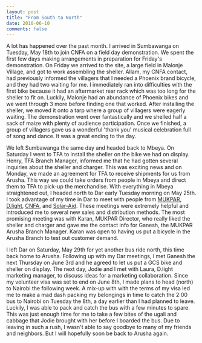 ```yaml
---
layout: post
title: "From South to North"
date: 2010-06-10
comments: false
---
```


A lot has happened over the past month. I arrived in Sumbawanga on Tuesday, May 18th to join CNFA on a field day demonstration. We spent the first few days making arrangements in preparation for Friday's demonstration. On Friday we arrived to the site, a large field in Malonje Village, and got to work assembling the sheller. <!-- more --> Allam, my CNFA contact, had previously informed the villagers that I needed a Phoenix brand bicycle, and they had two waiting for me. I immediately ran into difficulties with the first bike because it had an aftermarket rear rack which was too long for the sheller to fit on. Luckily, Malonje had an abundance of Phoenix bikes and we went through 3 more before finding one that worked. After installing the sheller, we moved it onto a tarp where a group of villagers were eagerly waiting. The demonstration went over fantastically and we shelled half a sack of maize with plenty of audience participation. Once we finished, a group of villagers gave us a wonderful 'thank you' musical celebration full of song and dance. It was a great ending to the day.

We left Sumbawanga the same day and headed back to Mbeya. On Saturday I went to TFA to install the sheller on the bike we had on display. Henry, TFA Branch Manager, informed me that he had gotten several inquiries about the sheller and charger. This was exciting news and on Monday, we made an agreement for TFA to receive shipments for us from Arusha. This way we could take orders from people in Mbeya and direct them to TFA to pick-up the merchandise. With everything in Mbeya straightened out, I headed north to Dar early Tuesday morning on May 25th. I took advantage of my time in Dar to meet with people from [MUKPAR](http://www.mukpar.com/), [D.light](http://www.dlightdesign.com/), [CNFA](http://www.cnfa.org/), and [Solar-Aid](http://www.solar-aid.org/). These meetings were extremely helpful and introduced me to several new sales and distribution methods. The most promising meeting was with Karan, MUKPAR Director, who really liked the sheller and charger and gave me the contact info for Ganesh, the MUKPAR Arusha Branch Manager. Karan was open to having us put a bicycle in the Arusha Branch to test out customer demand.

I left Dar on Saturday, May 29th for yet another bus ride north, this time back home to Arusha. Following up with my Dar meetings, I met Ganesh the next Thursday on June 3rd and he agreed to let us put a GCS bike and sheller on display. The next day, Jodie and I met with Laura, D.light marketing manager, to discuss ideas for a marketing collaboration. Since my volunteer visa was set to end on June 8th, I made plans to head (north) to Nairobi the following week. A mix-up with with the terms of my visa led me to make a mad dash packing my belongings in time to catch the 2:00 bus to Nairobi on Tuesday the 8th, a day earlier than I had planned to leave. Luckily, I was able to pack and catch the bus with a few minutes to spare. This was just enough time for me to take a few bites of the ugali and cabbage that Jodie brought with her before I boarded the bus. Due to leaving in such a rush, I wasn't able to say goodbye to many of my friends and neighbors. But I will hopefully soon be back to Arusha again.
